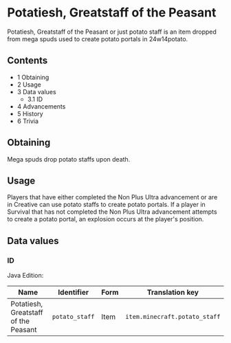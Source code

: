 # Potatiesh, Greatstaff of the Peasant
Potatiesh, Greatstaff of the Peasant or just potato staff is an item dropped from mega spuds used to create potato portals in 24w14potato.

## Contents
- 1 Obtaining
- 2 Usage
- 3 Data values
	- 3.1 ID
- 4 Advancements
- 5 History
- 6 Trivia

## Obtaining
Mega spuds drop potato staffs upon death.

## Usage
Players that have either completed the Non Plus Ultra advancement or are in Creative can use potato staffs to create potato portals. If a player in Survival that has not completed the Non Plus Ultra advancement attempts to create a potato portal, an explosion occurs at the player's position.

## Data values
### ID
Java Edition:

| Name                                 | Identifier     | Form | Translation key               |
|--------------------------------------|----------------|------|-------------------------------|
| Potatiesh, Greatstaff of the Peasant | `potato_staff` | Item | `item.minecraft.potato_staff` |


